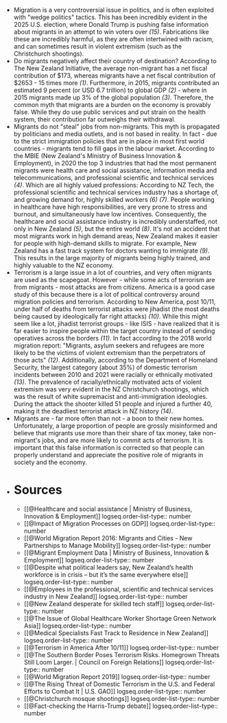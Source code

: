 - Migration is a very controversial issue in politics, and is often exploited with "wedge politics" tactics. This has been incredibly evident in the 2025 U.S. election, where Donald Trump is pushing false information about migrants in an attempt to win voters over *(15)*. Fabrications like these are incredibly harmful, as they are often intertwined with racism, and can sometimes result in violent extremism (such as the Christchurch shootings).
- Do migrants negatively affect their country of destination? According to The New Zealand Initiative, the average non-migrant has a net fiscal contribution of $173, whereas migrants have a net fiscal contribution of $2653 - 15 times more *(1)*. Furthermore, in 2015, migrants contributed an estimated 9 percent (or USD 6.7 trillion) to global GDP *(2)* - where in 2015 migrants made up 3% of the global population *(3)*. Therefore, the common myth that migrants are a burden on the economy is provably false. While they do use public services and put strain on the health system, their contribution far outweighs their withdrawal.
- Migrants do not "steal" jobs from non-migrants. This myth is propagated by politicians and media outlets, and is not based in reality. In fact - due to the strict immigration policies that are in place in most first world countries - migrants tend to fill gaps in the labour market. According to the MBIE (New Zealand's Ministry of Business Innovation & Employment), in 2020 the top 3 industries that had the most permanent migrants were health care and social assistance, information media and telecommunications, and professional scientific and technical services *(4)*. Which are all highly valued  professions: According to NZ Tech, the professional scientific and technical services industry has a shortage of, and growing demand for, highly skilled workers *(6) (7)*. People working in healthcare have high responsibilities, are very prone to stress and burnout, and simultaneously have low incentives. Consequently, the healthcare and social assistance industry is incredibly understaffed, not only in New Zealand *(5)*, but the entire world *(8)*. It's not an accident that most migrants work in high demand areas, New Zealand makes it easier for people with high-demand skills to migrate. For example, New Zealand has a fast track system for doctors wanting to immigrate *(9)*. This results in the large majority of migrants being highly trained, and highly valuable to the NZ economy.
- Terrorism is a large issue in a lot of countries, and very often migrants are used as the scapegoat. However - while some acts of terrorism are from migrants - most attacks are from citizens. America is a good case study of this because there is a lot of political controversy around migration policies and terrorism. According to New America, post 10/11, under half of deaths from terrorist attacks were jihadist (the most deaths being caused by ideologically far right attacks) *(10)*. While this might seem like a lot, jihadist terrorist groups - like ISIS - have realized that it is far easier to inspire people within the target country instead of sending operatives across the borders *(11)*. In fact according to the 2018 world migration report: "Migrants, asylum seekers and refugees are more likely to be the victims of violent extremism than the perpetrators of those acts" *(12)*. Additionally, according to the Department of Homeland Security, the largest category (about 35%) of domestic terrorism incidents between 2010 and 2021 were racially or ethnically motivated *(13)*. The prevalence of racially/ethnically motivated acts of violent extremism was very evident in the NZ Christchurch shootings, which was the result of white supremacist and anti-immigration ideologies. During the attack the shooter killed 51 people and injured a further 40, making it the deadliest terrorist attack in NZ history *(14)*.
- Migrants are - far more often than not - a boon to their new homes. Unfortunately, a large proportion of people are grossly misinformed and believe that migrants use more than their share of tax money, take non-migrant's jobs, and are more likely to commit acts of terrorism. It is important that this false information is corrected so that people can properly understand and appreciate the positive role of migrants in society and the economy.
- # Sources
	- [[@Healthcare and social assistance | Ministry of Business, Innovation & Employment]]
	  logseq.order-list-type:: number
	- [[@Impact of Migration Processes on GDP]]
	  logseq.order-list-type:: number
	- [[@World Migration Report 2016: Migrants and Cities - New Partnerships to Manage Mobility]]
	  logseq.order-list-type:: number
	- [[@Migrant Employment Data | Ministry of Business, Innovation & Employment]]
	  logseq.order-list-type:: number
	- [[@Despite what political leaders say, New Zealand’s health workforce is in crisis – but it’s the same everywhere else]]
	  logseq.order-list-type:: number
	- [[@Employees in the professional, scientific and technical services industry in New Zealand]]
	  logseq.order-list-type:: number
	- [[@New Zealand desperate for skilled tech staff]]
	  logseq.order-list-type:: number
	- [[@The Issue of Global Healthcare Worker Shortage Green Network Asia]]
	  logseq.order-list-type:: number
	- [[@Medical Specialists Fast Track to Residence in New Zealand]]
	  logseq.order-list-type:: number
	- [[@Terrorism in America After 10/11]]
	  logseq.order-list-type:: number
	- [[@The Southern Border Poses Terrorism Risks. Homegrown Threats Still Loom Larger. | Council on Foreign Relations]]
	  logseq.order-list-type:: number
	- [[@World Migration Report 2019]]
	  logseq.order-list-type:: number
	- [[@The Rising Threat of Domestic Terrorism in the U.S. and Federal Efforts to Combat It | U.S. GAO]]
	  logseq.order-list-type:: number
	- [[@Christchurch mosque shootings]]
	  logseq.order-list-type:: number
	- [[@Fact-checking the Harris-Trump debate]]
	  logseq.order-list-type:: number
